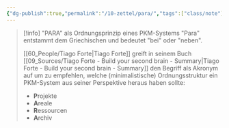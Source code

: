 ```yaml
---
{"dg-publish":true,"permalink":"/10-zettel/para/","tags":["class/note"],"noteIcon":""}
---
```


> [!info] "PARA" als Ordnungsprinzip eines PKM-Systems 
> "Para" entstammt dem Griechischen und bedeutet "bei" oder "neben".
> 
> [[60_People/Tiago Forte\|Tiago Forte]] greift in seinem Buch [[09_Sources/Tiago Forte - Build your second brain - Summary\|Tiago Forte - Build your second brain - Summary]] den Begriff als Akronym auf um zu empfehlen, welche (minimalistische) Ordnungsstruktur ein PKM-System aus seiner Perspektive heraus haben sollte:
> - **P**rojekte
> - **A**reale
> - **R**essourcen
> - **A**rchiv
>  
